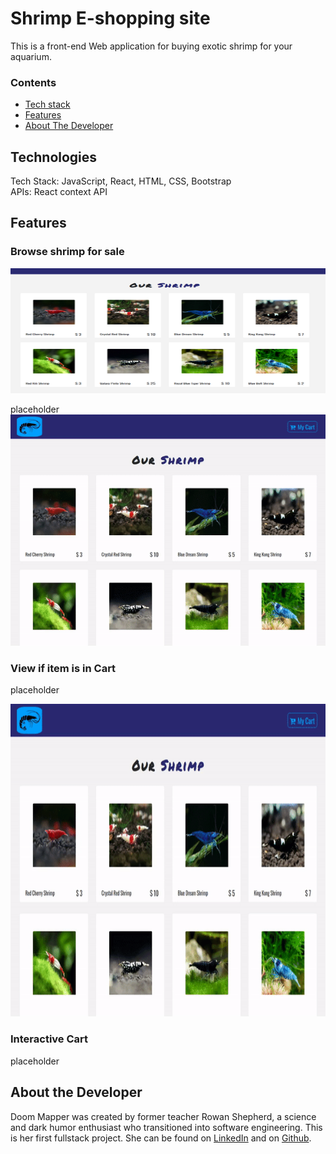 # **Shrimp E-shopping site**

This is a front-end Web application for buying exotic shrimp for your aquarium.


### Contents

* [Tech stack](#techstack)
* [Features](#features)
* [About The Developer](#aboutme)

## <a name="techstack"></a>Technologies

Tech Stack:  JavaScript, React, HTML, CSS, Bootstrap  <br>
APIs: React context API

## <a name="features"></a>Features

### **Browse shrimp for sale**
<img src="/public/img/shrimp_shopping.png" width="1000" height="200">

placeholder
<img src="/public/img/shrimp_details.gif">

### **View if item is in Cart**

 placeholder

<img src="/public/img/shrimp_cart.gif" width="1000" height="500">

### **Interactive Cart**

placeholder


## <a name="aboutme"></a>About the Developer

 Doom Mapper was created by former teacher Rowan Shepherd, a science and dark humor enthusiast who transitioned into software engineering. This is her first fullstack project. She can be found on [LinkedIn](https://https://www.linkedin.com/in/rowan-shepherd/) and on [Github](https://github.com/EpicRowan).
